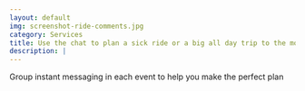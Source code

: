 ```yaml
---
layout: default
img: screenshot-ride-comments.jpg
category: Services
title: Use the chat to plan a sick ride or a big all day trip to the mountains
description: |
---
```

  Group instant messaging in each event to help you make the perfect plan